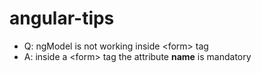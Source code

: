 # angular-tips


* Q: ngModel is not working inside &lt;form&gt; tag
* A: inside a &lt;form&gt; tag the attribute **name** is mandatory
